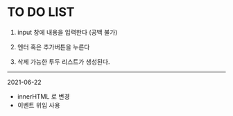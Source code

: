 # TO DO LIST

1. input 창에 내용을 입력한다 (공백 불가) <br>

2. 엔터 혹은 추가버튼을 누른다

3. 삭제 가능한 투두 리스트가 생성된다.

---

2021-06-22

- innerHTML 로 변경
- 이벤트 위임 사용
